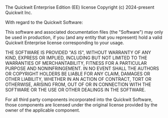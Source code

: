 The Quickwit Enterprise Edition (EE) license
Copyright (c) 2024-present Quickwit Inc.

With regard to the Quickwit Software:

This software and associated documentation files (the "Software") may only be
used in production, if you (and any entity that you represent) hold a valid
Quickwit Enterprise license corresponding to your usage.

THE SOFTWARE IS PROVIDED "AS IS", WITHOUT WARRANTY OF ANY KIND, EXPRESS OR
IMPLIED, INCLUDING BUT NOT LIMITED TO THE WARRANTIES OF MERCHANTABILITY,
FITNESS FOR A PARTICULAR PURPOSE AND NONINFRINGEMENT. IN NO EVENT SHALL THE
AUTHORS OR COPYRIGHT HOLDERS BE LIABLE FOR ANY CLAIM, DAMAGES OR OTHER
LIABILITY, WHETHER IN AN ACTION OF CONTRACT, TORT OR OTHERWISE, ARISING FROM,
OUT OF OR IN CONNECTION WITH THE SOFTWARE OR THE USE OR OTHER DEALINGS IN THE
SOFTWARE.

For all third party components incorporated into the Quickwit Software, those
components are licensed under the original license provided by the owner of the
applicable component.
